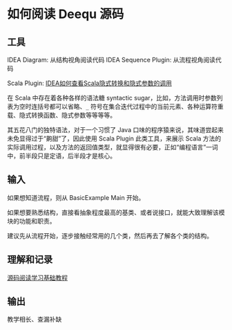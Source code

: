 # 如何阅读 Deequ 源码

## 工具

IDEA Diagram: 从结构视角阅读代码
IDEA Sequence Plugin: 从流程视角阅读代码

Scala Plugin: [IDEA如何查看Scala隐式转换和隐式参数的调用](work/programming/Scala/solution/IDEA如何查看Scala隐式转换和隐式参数的调用.md)

在 Scala 中存在着各种各样的语法糖 syntactic sugar，比如，方法调用时参数列表为空时连括号都可以省略、`_` 符号在集合迭代过程中的当前元素、各种运算符重载、隐式转换函数、隐式参数等等等等。

其五花八门的独特语法，对于一个习惯了 Java 口味的程序猿来说，其味道尝起来未免显得过于“齁甜”了，因此使用 Scala Plugin 此类工具，来展示 Scala 方法的实际调用过程，以及方法的返回值类型，就显得很有必要，正如“编程语言”一词中，前半段只是定语，后半段才是核心。

## 输入

如果想知道流程，则从 BasicExample Main 开始。

如果想要熟悉结构，直接看抽象程度最高的基类、或者说接口，就能大致理解该模块的功能和职责。

建议先从流程开始，逐步接触经常用的几个类，然后再去了解各个类的结构。

## 理解和记录

[源码阅读学习基础教程](work/methodology/Software-Engineering/源码阅读学习基础教程.md)

## 输出

教学相长、查漏补缺